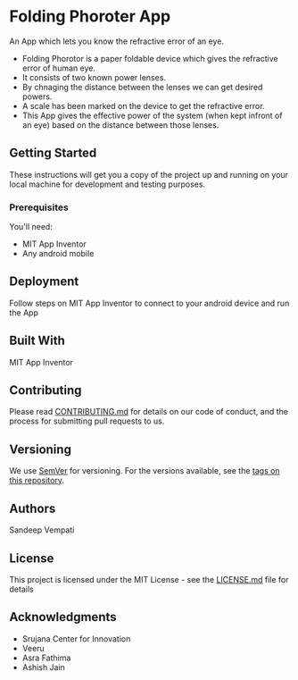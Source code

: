 # Folding Phoroter App

An App which lets you know the refractive error of an eye.

 * Folding Phorotor is a paper foldable device which gives the refractive error of human eye.
 * It consists of two known power lenses.
 * By chnaging the distance between the lenses we can get desired powers.
 * A scale has been marked on the device to get the refractive error.
 * This App gives the effective power of the system (when kept infront of an eye) based on the distance between those lenses.


## Getting Started
 
These instructions will get you a copy of the project up and running on your local machine for development and testing purposes.

### Prerequisites

You'll need:

* MIT App Inventor
* Any android mobile


## Deployment

Follow steps on MIT App Inventor to connect to your android device and run the App

## Built With

MIT App Inventor

## Contributing

Please read [CONTRIBUTING.md](https://gist.github.com/PurpleBooth/b24679402957c63ec426) for details on our code of conduct, and the process for submitting pull requests to us.

## Versioning

We use [SemVer](http://semver.org/) for versioning. For the versions available, see the [tags on this repository](https://github.com/your/project/tags). 


## Authors

Sandeep Vempati


## License

This project is licensed under the MIT License - see the [LICENSE.md](LICENSE.md) file for details

## Acknowledgments

* Srujana Center for Innovation
* Veeru
* Asra Fathima
* Ashish Jain
